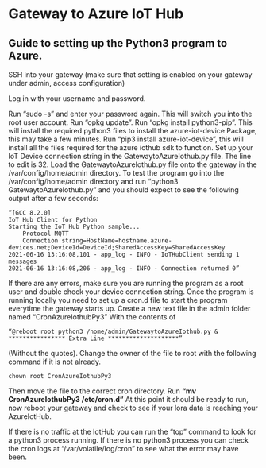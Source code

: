# Gateway to Azure IoT Hub
## Guide to setting up the Python3 program to Azure.

SSH into your gateway (make sure that setting is enabled on your gateway under admin, access configuration)

Log in with your username and password.

Run “sudo -s” and enter your password again. This will switch you into the root user account.
Run “opkg update”.
Run “opkg install python3-pip”. This will install the required python3 files to install the azure-iot-device Package, this may take a few minutes.
Run “pip3 install azure-iot-device”, this will install all the files required for the azure iothub sdk to function.
Set up your IoT Device connection string in the GatewaytoAzureIothub.py file.
The line to edit is 32. 
Load the GatewaytoAzureIothub.py file onto the gateway in the /var/config/home/admin directory.
To test the program go into the /var/config/home/admin directory and run “python3 GatewaytoAzureIothub.py” and you should expect to see the following output after a few seconds:
```
“[GCC 8.2.0]
IoT Hub Client for Python
Starting the IoT Hub Python sample...
    Protocol MQTT
    Connection string=HostName=hostname.azure-devices.net;DeviceId=DeviceId;SharedAccessKey=SharedAccessKey
2021-06-16 13:16:08,101 - app_log - INFO - IoTHubClient sending 1 messages
2021-06-16 13:16:08,206 - app_log - INFO - Connection returned 0”
```
If there are any errors, make sure you are running the program as a root user and double check your device connection string. 
Once the program is running locally you need to set up a cron.d file to start the program everytime the gateway starts up.
Create a new text file in the admin folder named “CronAzureIothubPy3”
With the contents of 
```
“@reboot root python3 /home/admin/GatewaytoAzureIothub.py &
**************** Extra Line ********************” 
```
(Without the quotes).
Change the owner of the file to root with the following command if it is not already.
```
chown root CronAzureIothubPy3
```
Then move the file to the correct cron directory.
Run **“mv CronAzureIothubPy3 /etc/cron.d”**
At this point it should be ready to run, now reboot your gateway and check to see if your lora data is reaching your AzureIotHub. 

If there is no traffic at the IotHub you can run the “top” command to look for a python3 process running. If there is no python3 process you can check the cron logs at “/var/volatile/log/cron” to see what the error may have been. 


